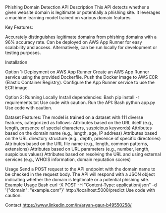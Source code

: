 Phishing Domain Detection API
Description
This API detects whether a given website domain is legitimate or potentially a phishing site. It leverages a machine learning model trained on various domain features.

Key Features:

Accurately distinguishes legitimate domains from phishing domains with a 96% accuracy rate.
Can be deployed on AWS App Runner for easy scalability and access.
Alternatively, can be run locally for development or testing purposes.

Installation

Option 1: Deployment on AWS App Runner
Create an AWS App Runner service using the provided Dockerfile.
Push the Docker image to AWS ECR (Elastic Container Registry).
Configure the App Runner service to use the ECR image.

Option 2: Running Locally
Install dependencies:
Bash
pip install -r requirements.txt
Use code with caution. 
Run the API:
Bash
python app.py
Use code with caution. 

Dataset Features: The model is trained on a dataset with 111 diverse features, categorized as follows:
Attributes based on the URL itself (e.g., length, presence of special characters, suspicious keywords)
Attributes based on the domain name (e.g., length, age, IP address)
Attributes based on the URL directory structure (e.g., depth, presence of specific directories)
Attributes based on the URL file name (e.g., length, common patterns, extensions)
Attributes based on URL parameters (e.g., number, length, suspicious values)
Attributes based on resolving the URL and using external services (e.g., WHOIS information, domain reputation scores)

Usage
Send a POST request to the API endpoint with the domain name to be checked in the request body.
The API will respond with a JSON object indicating whether the domain is legitimate or a potential phishing site.
Example Usage
Bash
curl -X POST -H "Content-Type: application/json" -d '{"domain": "example.com"}' http://localhost:5000/predict
Use code with caution. 


Contact
https://www.linkedin.com/in/aryan-gaur-b49550258/
